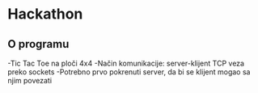 # Hackathon

## O programu

-Tic Tac Toe na ploči 4x4
-Način komunikacije: server-klijent TCP veza preko sockets
-Potrebno prvo pokrenuti server, da bi se klijent mogao sa njim povezati
